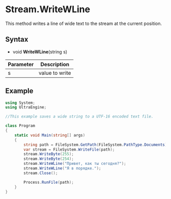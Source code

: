 # Stream.WriteWLine

This method writes a line of wide text to the stream at the current position.

## Syntax

- void **WriteWLine**(string s)

| Parameter | Description |
| --- | --- |
| s | value to write |

## Example

```csharp
using System;
using UltraEngine;

//This example saves a wide string to a UTF-16 encoded text file.

class Program
{
    static void Main(string[] args)
    {
        string path = FileSystem.GetPath(FileSystem.PathType.Documents) + "/temp.txt";
        var stream = FileSystem.WriteFile(path);
        stream.WriteByte(255);
        stream.WriteByte(254);
        stream.WriteWLine("Привет, как ты сегодня?");
        stream.WriteWLine("Я в порядке.");
        stream.Close();

        Process.RunFile(path);
    }
}
```
